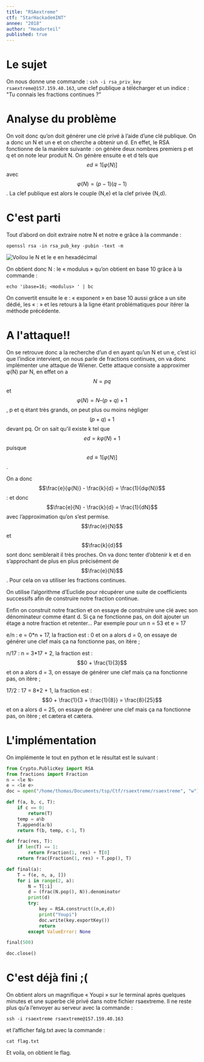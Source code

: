 ```yaml
---
title: "RSAextreme"
ctf: "StarHackademINT"
annee: "2018"
author: "Headorteil"
published: true
---
```


# Le sujet
On nous donne une commande : `ssh -i rsa_priv_key rsaextreme@157.159.40.163`, une clef publique a télécharger et un indice : "Tu connais les fractions continues ?"

# Analyse du problème
On voit donc qu’on doit générer une clé privé à l’aide d’une clé publique. On a donc un N et un e et on cherche a obtenir un d.
En effet, le RSA fonctionne de la manière suivante : on génère deux nombres premiers p et q et on note leur produit N. On génère ensuite e et d tels que $$ed \equiv 1 [φ(N)]$$ avec $$φ(N) = (p-1)(q-1)$$
. La clef publique est alors le couple (N,e) et la clef privée (N,d).

# C'est parti
Tout d’abord on doit extraire notre N et notre e grâce à la commande :

`openssl rsa -in rsa_pub_key -pubin -text -m`

![Voilou le N et le e en hexadécimal](/assets/images/RSAextreme.png)

On obtient donc N : le « modulus » qu’on obtient en base 10 grâce à la commande :

`echo 'ibase=16; <modulus> ' | bc`

On convertit ensuite le e : « exponent » en base 10 aussi grâce a un site dédié, les « : » et les retours à la ligne étant problématiques pour itérer la méthode précédente.

# A l'attaque!!
On se retrouve donc a la recherche d’un d en ayant qu’un N et un e, c’est ici que l’indice intervient, on nous parle de fractions continues, on va donc implémenter une attaque de Wiener.
Cette attaque consiste a approximer φ(N) par N, en effet on a $$N = pq$$ et $$φ(N) = N – ( p + q ) + 1$$ , p et q étant très grands, on peut plus ou moins négliger $$( p + q ) + 1$$ devant pq.
Or on sait qu’il existe k tel que $$ed = kφ(N) + 1$$ puisque $$ed \equiv 1 [φ(N)]$$.

On a donc $$\frac{e}{φ(N)} - \frac{k}{d} = \frac{1}{dφ(N)}$$ : et donc $$\frac{e}{N} - \frac{k}{d} = \frac{1}{dN}$$ avec l’approximation qu’on s’est permise. $$\frac{e}{N}$$ et $$\frac{k}{d}$$ sont donc semblerait il très proches.
On va donc tenter d’obtenir k et d en s’approchant de plus en plus précisément de $$\frac{e}{N}$$. Pour cela on va utiliser les fractions continues.

On utilise l’algorithme d’Euclide pour récupérer une suite de coefficients successifs afin de construire notre fraction continue.

Enfin on construit notre fraction et on essaye de construire une clé avec son dénominateur comme étant d. Si ça ne fonctionne pas, on doit ajouter un étage a notre fraction et retenter…
Par exemple pour un n = 53 et e = 17

e/n : e = 0*n + 17, la fraction est : 0 et on a alors d = 0, on essaye de générer une clef mais ça na fonctionne pas, on itère ;

n/17 : n = 3*17 + 2, la fraction est : $$0 + \frac{1}{3}$$ et on a alors d = 3, on essaye de générer une clef mais ça na fonctionne pas, on itère ;

17/2 : 17 = 8*2 + 1, la fraction est : $$0 + \frac{1}{3 + \frac{1}{8}} = \frac{8}{25}$$ et on a alors d = 25, on essaye de générer une clef mais ça na fonctionne pas, on itère ;
et cætera et cætera.

# L'implémentation
On implémente le tout en python et le résultat est le suivant :
```python
from Crypto.PublicKey import RSA
from fractions import Fraction
n = <le N>
e = <le e>
doc = open("/home/thomas/Documents/tsp/Ctf/rsaextreme/rsaextreme", "w")

def f(a, b, c, T):
    if c == 0:
        return(T)
    temp = a%b
    T.append(a/b)
    return f(b, temp, c-1, T)

def frac(res, T):
    if len(T) == 1:
        return Fraction(1, res) + T[0]
    return frac(Fraction(1, res) + T.pop(), T)

def final(a):
    T = f(e, n, a, [])
    for i in range(2, a):
        N = T[:i]
        d = (frac(N.pop(), N)).denominator
        print(d)
        try:
            key = RSA.construct((n,e,d))
            print("Youpi")
            doc.write(key.exportKey())
            return
        except ValueError: None

final(500)

doc.close()
```

# C'est déjà fini ;(
On obtient alors un magnifique « Youpi » sur le terminal après quelques minutes et une superbe clé privé dans notre fichier rsaextreme.
Il ne reste plus qu’a l’envoyer au serveur avec la commande :

`ssh -i rsaextreme rsaextreme@157.159.40.163`

et l’afficher falg.txt avec la commande :

`cat flag.txt`

Et voila, on obtient le flag.
